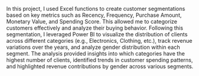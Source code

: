 In this project, I used Excel functions to create customer segmentations based on key metrics such as Recency, Frequency, Purchase Amount, Monetary Value, and Spending Score. This allowed me to categorize customers effectively and analyze their buying behavior. Following this segmentation, I leveraged Power BI to visualize the distribution of clients across different categories (e.g., Electronics, Clothing, etc.), track revenue variations over the years, and analyze gender distribution within each segment. The analysis provided insights into which categories have the highest number of clients, identified trends in customer spending patterns, and highlighted revenue contributions by gender across various segments.
